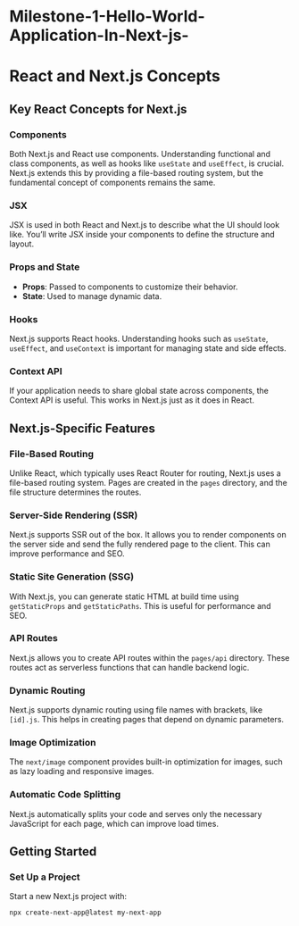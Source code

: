# Milestone-1-Hello-World-Application-In-Next-js-
# React and Next.js Concepts

## Key React Concepts for Next.js

### Components
Both Next.js and React use components. Understanding functional and class components, as well as hooks like `useState` and `useEffect`, is crucial. Next.js extends this by providing a file-based routing system, but the fundamental concept of components remains the same.

### JSX
JSX is used in both React and Next.js to describe what the UI should look like. You’ll write JSX inside your components to define the structure and layout.

### Props and State
- **Props**: Passed to components to customize their behavior.
- **State**: Used to manage dynamic data.

### Hooks
Next.js supports React hooks. Understanding hooks such as `useState`, `useEffect`, and `useContext` is important for managing state and side effects.

### Context API
If your application needs to share global state across components, the Context API is useful. This works in Next.js just as it does in React.

## Next.js-Specific Features

### File-Based Routing
Unlike React, which typically uses React Router for routing, Next.js uses a file-based routing system. Pages are created in the `pages` directory, and the file structure determines the routes.

### Server-Side Rendering (SSR)
Next.js supports SSR out of the box. It allows you to render components on the server side and send the fully rendered page to the client. This can improve performance and SEO.

### Static Site Generation (SSG)
With Next.js, you can generate static HTML at build time using `getStaticProps` and `getStaticPaths`. This is useful for performance and SEO.

### API Routes
Next.js allows you to create API routes within the `pages/api` directory. These routes act as serverless functions that can handle backend logic.

### Dynamic Routing
Next.js supports dynamic routing using file names with brackets, like `[id].js`. This helps in creating pages that depend on dynamic parameters.

### Image Optimization
The `next/image` component provides built-in optimization for images, such as lazy loading and responsive images.

### Automatic Code Splitting
Next.js automatically splits your code and serves only the necessary JavaScript for each page, which can improve load times.

## Getting Started

### Set Up a Project
Start a new Next.js project with:
```bash
npx create-next-app@latest my-next-app
